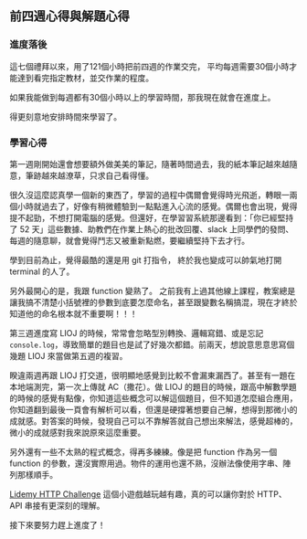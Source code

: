 ## 前四週心得與解題心得

### 進度落後
這七個禮拜以來，用了121個小時把前四週的作業交完，
平均每週需要30個小時才能達到看完指定教材，並交作業的程度。

如果我能做到每週都有30個小時以上的學習時間，那我現在就會在進度上。

得更刻意地安排時間來學習了。

### 學習心得
第一週剛開始還會想要額外做美美的筆記，隨著時間過去，我的紙本筆記越來越隨意，筆跡越來越潦草，只求自己看得懂。

很久沒這麼認真學一個新的東西了，學習的過程中偶爾會覺得時光飛逝，轉眼一兩個小時就過去了，好像有稍微體驗到一點點進入心流的感覺。偶爾也會出現，覺得提不起勁，不想打開電腦的感覺。但還好，在學習習系統那邊看到：「你已經堅持了 52 天」這些數據、助教們在作業上熱心的批改回覆、slack 上同學們的發問、每週的隨意聊，就會覺得鬥志又被重新點燃，要繼續堅持下去才行。

學到目前為止，覺得最酷的還是用 git 打指令，
終於我也變成可以帥氣地打開 terminal 的人了。

另外最開心的是，我跟 function 變熟了。
之前我有上過其他線上課程，教案總是讓我搞不清楚小括號裡的參數到底要怎麼命名，甚至跟變數名稱搞混，現在才終於知道他的命名根本就不重要啊！！！

第三週進度寫 LIOJ 的時候，常常會忽略型別轉換、邏輯寫錯、或是忘記 `console.log`，導致簡單的題目也是試了好幾次都錯。前兩天，想說意思意思寫個幾題 LIOJ 來當做第五週的複習。

睽違兩週再跟 LIOJ 打交道，很明顯地感覺到比較不會漏東漏西了。甚至有一題在本地端測完，第一次上傳就 AC（撒花）。做 LIOJ 的題目的時候，跟高中解數學題的時候的感覺有點像，你知道這些概念可以解這個題目，但不知道怎麼組合應用，你知道翻到最後一頁會有解析可以看，但還是硬撐著想要自己解，想得到那微小的成就感。對答案的時候，發現自己可以不靠解答就自己想出來解法，感覺超棒的，微小的成就感對我來說原來這麼重要。

另外還有一些不太熟的程式概念，得再多練練。像是把 function 作為另一個function 的參數，還沒實際用過。物件的運用也還不熟，沒辦法像使用字串、陣列那樣順手。

[Lidemy HTTP Challenge](https://lidemy-http-challenge.herokuapp.com/start) 這個小遊戲越玩越有趣，真的可以讓你對於 HTTP、API 串接有更深刻的理解。

接下來要努力趕上進度了！




































